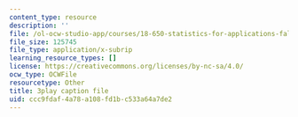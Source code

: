 ```yaml
---
content_type: resource
description: ''
file: /ol-ocw-studio-app/courses/18-650-statistics-for-applications-fall-2016/ccc9fdaf4a78a108fd1bc533a64a7de2_TSkDZbGS94k.srt
file_size: 125745
file_type: application/x-subrip
learning_resource_types: []
license: https://creativecommons.org/licenses/by-nc-sa/4.0/
ocw_type: OCWFile
resourcetype: Other
title: 3play caption file
uid: ccc9fdaf-4a78-a108-fd1b-c533a64a7de2
---
```

